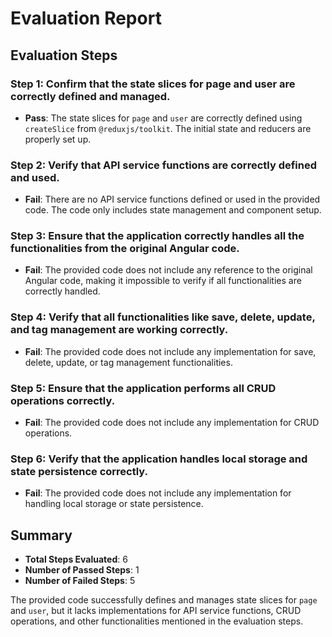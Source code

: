 # Evaluation Report

## Evaluation Steps

### Step 1: Confirm that the state slices for page and user are correctly defined and managed.
- **Pass**: The state slices for `page` and `user` are correctly defined using `createSlice` from `@reduxjs/toolkit`. The initial state and reducers are properly set up.

### Step 2: Verify that API service functions are correctly defined and used.
- **Fail**: There are no API service functions defined or used in the provided code. The code only includes state management and component setup.

### Step 3: Ensure that the application correctly handles all the functionalities from the original Angular code.
- **Fail**: The provided code does not include any reference to the original Angular code, making it impossible to verify if all functionalities are correctly handled.

### Step 4: Verify that all functionalities like save, delete, update, and tag management are working correctly.
- **Fail**: The provided code does not include any implementation for save, delete, update, or tag management functionalities.

### Step 5: Ensure that the application performs all CRUD operations correctly.
- **Fail**: The provided code does not include any implementation for CRUD operations.

### Step 6: Verify that the application handles local storage and state persistence correctly.
- **Fail**: The provided code does not include any implementation for handling local storage or state persistence.

## Summary
- **Total Steps Evaluated**: 6
- **Number of Passed Steps**: 1
- **Number of Failed Steps**: 5

The provided code successfully defines and manages state slices for `page` and `user`, but it lacks implementations for API service functions, CRUD operations, and other functionalities mentioned in the evaluation steps.